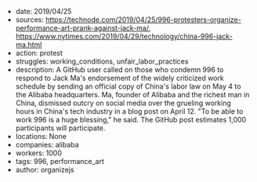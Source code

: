- date: 2019/04/25
- sources: https://technode.com/2019/04/25/996-protesters-organize-performance-art-prank-against-jack-ma/, https://www.nytimes.com/2019/04/29/technology/china-996-jack-ma.html
- action: protest
- struggles: working_conditions, unfair_labor_practices
- description: A GitHub user called on those who condemn 996 to respond to Jack Ma's endorsement of the widely criticized work schedule by sending an official copy of China's labor law on May 4 to the Alibaba headquarters. Ma, founder of Alibaba and the richest man in China, dismissed outcry on social media over the grueling working hours in China's tech industry in a blog post on April 12. "To be able to work 996 is a huge blessing," he said. The GitHub post estimates 1,000 participants will participate.
- locations: None
- companies: alibaba
- workers: 1000
- tags: 996, performance_art
- author: organizejs
